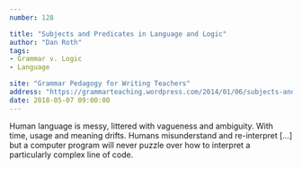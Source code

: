 ```yaml
---
number: 128

title: "Subjects and Predicates in Language and Logic"
author: "Dan Roth"
tags:
- Grammar v. Logic
- Language

site: "Grammar Pedagogy for Writing Teachers"
address: "https://grammarteaching.wordpress.com/2014/01/06/subjects-and-predicates-in-language-and-logic/"
date: 2018-05-07 09:00:00
---
```


Human language is messy, littered with vagueness and ambiguity. With time, usage and meaning drifts. Humans misunderstand and re-interpret […] but a computer program will never puzzle over how to interpret a particularly complex line of code.
